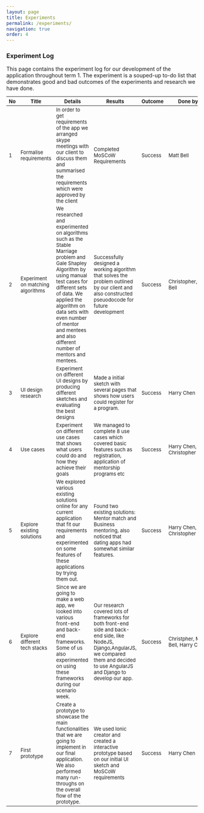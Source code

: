 ```yaml
---
layout: page
title: Experiments
permalink: /experiments/
navigation: true
order: 4
---
```

<h3 class="section-header">Experiment Log</h3>
This page contains the experiment log for our development of the application throughout term 1. The experiment is a souped-up to-do list that demonstrates good and bad outcomes of the experiments and research we have done.

<div class="table-responsive">
	<table class="table table-bordered decisionTable" style="font-size: 13px;">
		<thead>
	      	<tr>
	        	<th>No</th>
	        	<th>Title</th>
	        	<th>Details</th>
	        	<th>Results</th>
	        	<th>Outcome</th>
	        	<th>Done by</th>
	        	<th>Date</th>
	      	</tr>
    	</thead>
    	<tbody>
    		<col width="5%">
    		<col width="15%">
    		<col width="35%">
    		<col width="30%">
    		<col width="5%%">
    		<col width="10%%">	
		    <tr>
		       	<td>1</td>
		        <td>Formalise requirements</td>
		        <td>In order to get requirements of the app we arranged skype meetings with our client to discuss them and summarised the requirements which were approved by the client</td>
		        <td>Completed MoSCoW Requirements</td>
		        <td>Success</td>
		        <td>Matt Bell</td>
		        <td>14th OCT</td>
		    </tr>
		    <!-- <tr>
		        <td>2</td>
		        <td>Background research</td>
		        <td></td>
		        <td></td>
		        <td>Success</td>
		        <td>Christopher,Matt Bell</td>
		        <td>17th OCT</td>
		    </tr> -->
		    <tr>
		        <td>2</td>
		        <td>Experiment on matching algorithms</td>
		        <td>We researched and experimented on algorithms such as the Stable Marriage problem and Gale Shapley Algorithm by using manual test cases for different sets of data. We applied the algorithm on data sets with even number of mentor and mentees and also different number of mentors and mentees.</td>
		        <td>Successfully designed a working algorithm that solves the problem outlined by our client and also constructed pseuodocode for future development</td>
		        <td>Success</td>
		        <td>Christopher,Matt Bell</td>
		        <td>30th OCT</td>
		    </tr>
		    <tr>
		       	<td>3</td>
		       	<td>UI design research</td>
		       	<td>Experiment on different UI designs by producing different sketches and evaluating the best designs</td>
		       	<td>Made a initial sketch with several pages that shows how users could register for a program.</td>
		       	<td>Success</td>
		       	<td>Harry Chen</td>
		       	<td>6th NOV</td>
		    </tr>
		    <tr>
		        <td>4</td>
		        <td>Use cases</td>
		        <td>Experiment on different use cases that shows what users could do and how they achieve their goals</td>
		        <td>We managed to complete 8 use cases which covered basic features such as registration, application of mentorship programs etc</td>
		        <td>Success</td>
		        <td>Harry Chen, Christopher</td>
		        <td>9th NOV</td>
		    </tr>
		    <tr>
		       	<td>5</td>
		       	<td>Explore existing solutions</td>
		       	<td>We explored various existing solutions online for any current application that fit our requirements and experimented on some features of these applications by trying them out.</td>
		       	<td>Found two existing solutions: Mentor match and Business mentoring, also noticed that dating apps had somewhat similar features.</td>
		       	<td>Success</td>
		       	<td>Harry Chen, Christopher</td>
		       	<td>11th NOV</td>
		    </tr>
		    <tr>
		       	<td>6</td>
		       	<td>Explore different tech stacks</td>
		       	<td>Since we are going to make a web app, we looked into various front-end and back-end frameworks. Some of us also experimented on using these frameworks during our scenario week.</td>
		       	<td>Our research covered lots of frameworks for both front-end side and back-end side, like NodeJS, Django,AngularJS, we compared them and decided to use AngularJS and Django to develop our app.</td>
		       	<td>Success</td>
		       	<td>Christpher, Matt Bell, Harry Chen</td>
		       	<td>20th NOV</td>
		    </tr>   
		    <tr>
		        <td>7</td>
		        <td>First prototype</td>
		        <td>Create a prototype to showcase the main functionalities that we are going to implement in our final application. We also performed many run-throughs on the overall flow of the prototype.</td>
		        <td>We used Ionic creator and created a interactive prototype based on our initial UI sketch and MoSCoW requirements</td>
		        <td>Success</td>
		        <td>Harry Chen</td>
		        <td>2nd DEC</td>
		    </tr>   
		</tbody>
	</table>
</div>

